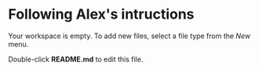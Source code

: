 
# Following Alex's intructions

Your workspace is empty. To add new files, select a file type from the _New_ menu.

Double-click **README.md** to edit this file.
